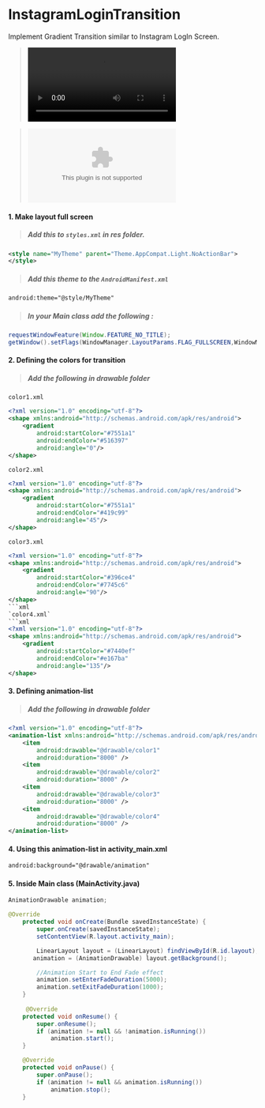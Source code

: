 # InstagramLoginTransition
Implement Gradient Transition similar to Instagram LogIn Screen.

> ![Demo](Demo/demo.mp4)

> ![APK](app-debug.apk)

#### 1. Make layout full screen
> ##### Add this to `styles.xml` in res folder.
```xml
<style name="MyTheme" parent="Theme.AppCompat.Light.NoActionBar">
</style>
``` 
>##### Add this theme to the `AndroidManifest.xml`
```xml
android:theme="@style/MyTheme"
```
> ##### In your Main class add the following :
```java
requestWindowFeature(Window.FEATURE_NO_TITLE);
getWindow().setFlags(WindowManager.LayoutParams.FLAG_FULLSCREEN,WindowManager.LayoutParams.FLAG_FULLSCREEN);
```

#### 2. Defining the colors for transition
> ##### Add the following in drawable folder

`color1.xml`
```xml
<?xml version="1.0" encoding="utf-8"?>
<shape xmlns:android="http://schemas.android.com/apk/res/android">
    <gradient
        android:startColor="#7551a1"
        android:endColor="#516397"
        android:angle="0"/>
</shape>
```
`color2.xml`
```xml
<?xml version="1.0" encoding="utf-8"?>
<shape xmlns:android="http://schemas.android.com/apk/res/android">
    <gradient
        android:startColor="#7551a1"
        android:endColor="#419c99"
        android:angle="45"/>
</shape>
```
`color3.xml`
```xml
<?xml version="1.0" encoding="utf-8"?>
<shape xmlns:android="http://schemas.android.com/apk/res/android">
    <gradient
        android:startColor="#396ce4"
        android:endColor="#7745c6"
        android:angle="90"/>
</shape>
```xml
`color4.xml`
```xml
<?xml version="1.0" encoding="utf-8"?>
<shape xmlns:android="http://schemas.android.com/apk/res/android">
    <gradient
        android:startColor="#7440ef"
        android:endColor="#e167ba"
        android:angle="135"/>
</shape>
```

#### 3. Defining animation-list
> ##### Add the following in drawable folder
```xml
<?xml version="1.0" encoding="utf-8"?>
<animation-list xmlns:android="http://schemas.android.com/apk/res/android">
    <item
        android:drawable="@drawable/color1"
        android:duration="8000" />
    <item
        android:drawable="@drawable/color2"
        android:duration="8000" />
    <item
        android:drawable="@drawable/color3"
        android:duration="8000" />
    <item
        android:drawable="@drawable/color4"
        android:duration="8000" />
</animation-list>
```

#### 4. Using this animation-list in activity_main.xml
```xml
android:background="@drawable/animation"
```

#### 5. Inside Main class (MainActivity.java)
```java
AnimationDrawable animation;

@Override
    protected void onCreate(Bundle savedInstanceState) {
        super.onCreate(savedInstanceState);
        setContentView(R.layout.activity_main);

        LinearLayout layout = (LinearLayout) findViewById(R.id.layout);
       animation = (AnimationDrawable) layout.getBackground();

        //Animation Start to End Fade effect
        animation.setEnterFadeDuration(5000);
        animation.setExitFadeDuration(1000);
    }
    
     @Override
    protected void onResume() {
        super.onResume();
        if (animation != null && !animation.isRunning())
            animation.start();
    }

    @Override
    protected void onPause() {
        super.onPause();
        if (animation != null && animation.isRunning())
            animation.stop();
    }
```
